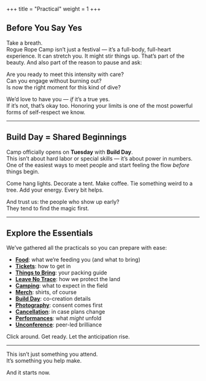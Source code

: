 +++
title = "Practical"
weight = 1
+++

## Before You Say Yes

Take a breath.  
Rogue Rope Camp isn’t just a festival — it’s a full-body, full-heart experience. It can stretch you. It might stir things up. That’s part of the beauty. And also part of the reason to pause and ask:

Are you ready to meet this intensity with care?  
Can you engage without burning out?  
Is now the right moment for this kind of dive?

We’d love to have you — *if* it’s a true yes.  
If it’s not, that’s okay too. Honoring your limits is one of the most powerful forms of self-respect we know.

---

## Build Day = Shared Beginnings

Camp officially opens on **Tuesday** with **Build Day**.  
This isn’t about hard labor or special skills — it’s about power in numbers.  
One of the easiest ways to meet people and start feeling the flow *before* things begin.

Come hang lights. Decorate a tent. Make coffee. Tie something weird to a tree. Add your energy. Every bit helps.

And trust us: the people who show up early?  
They tend to find the magic first.

---

## Explore the Essentials

We’ve gathered all the practicals so you can prepare with ease:

- [**Food**](/practical/food): what we’re feeding you (and what to bring)
- [**Tickets**](/practical/tickets): how to get in
- [**Things to Bring**](/practical/things-to-bring): your packing guide
- [**Leave No Trace**](/practical/leave-no-trace): how we protect the land
- [**Camping**](/practical/camping): what to expect in the field
- [**Merch**](/practical/merch): shirts, of course
- [**Build Day**](/practical/build-day): co-creation details
- [**Photography**](/practical/photography): consent comes first
- [**Cancellation**](/practical/cancellation): in case plans change
- [**Performances**](/practical/performances): what *might* unfold
- [**Unconference**](/practical/unconference): peer-led brilliance

Click around. Get ready. Let the anticipation rise.

---

This isn’t just something you attend.  
It’s something you help make.

And it starts now.
